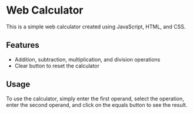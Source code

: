 # Web Calculator

This is a simple web calculator created using JavaScript, HTML, and CSS. 

## Features

- Addition, subtraction, multiplication, and division operations
- Clear button to reset the calculator


## Usage

To use the calculator, simply enter the first operand, select the operation, enter the second operand, and click on the equals button to see the result.


